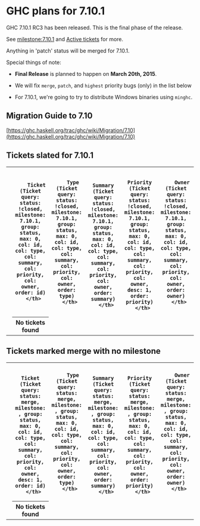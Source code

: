 # GHC plans for 7.10.1


GHC 7.10.1 RC3 has been released. This is the final phase of the release.


See [milestone:7.10.1](/trac/ghc/milestone/7.10.1) and [Active tickets](https://ghc.haskell.org/trac/ghc/query?status=infoneeded&status=merge&status=new&status=patch&group=status&milestone=7.10.1) for more.


Anything in 'patch' status will be merged for 7.10.1.


Special things of note:

- **Final Release** is planned to happen on **March 20th, 2015**.

- We will fix `merge`, `patch`, and `highest` priority bugs (only) in the list below

- For 7.10.1, we're going to try to distribute Windows binaries using `minghc`.

## Migration Guide to 7.10



[https://ghc.haskell.org/trac/ghc/wiki/Migration/7.10](https://ghc.haskell.org/trac/ghc/wiki/Migration/7.10)


## Tickets slated for 7.10.1




  
  
  
  
  
    
  
  

<table><tr><td>
      </td>
<th>
        
        Ticket (Ticket query: status: !closed, milestone: 7.10.1, group: status, max: 0, col: id, col: type, col: summary, col: priority, col: owner, order: id)
      </th>
<th>
        
        Type (Ticket query: status: !closed, milestone: 7.10.1, group: status, max: 0, col: id, col: type, col: summary, col: priority, col: owner, order: type)
      </th>
<th>
        
        Summary (Ticket query: status: !closed, milestone: 7.10.1, group: status, max: 0, col: id, col: type, col: summary, col: priority, col: owner, order: summary)
      </th>
<th>
        
        Priority (Ticket query: status: !closed, milestone: 7.10.1, group: status, max: 0, col: id, col: type, col: summary, col: priority, col: owner, desc: 1, order: priority)
      </th>
<th>
        
        Owner (Ticket query: status: !closed, milestone: 7.10.1, group: status, max: 0, col: id, col: type, col: summary, col: priority, col: owner, order: owner)
      </th>
<td>
    </td></tr>
<tr><td>
          </td>
<th>
            No tickets found
          </th>
<td>
        </td>
<td></td>
<td></td>
<td></td>
<td></td></tr></table>


  



## Tickets marked merge with no milestone




  
  
  
  
  
    
  
  

<table><tr><td>
      </td>
<th>
        
        Ticket (Ticket query: status: merge, milestone: , group: status, max: 0, col: id, col: type, col: summary, col: priority, col: owner, desc: 1, order: id)
      </th>
<th>
        
        Type (Ticket query: status: merge, milestone: , group: status, max: 0, col: id, col: type, col: summary, col: priority, col: owner, order: type)
      </th>
<th>
        
        Summary (Ticket query: status: merge, milestone: , group: status, max: 0, col: id, col: type, col: summary, col: priority, col: owner, order: summary)
      </th>
<th>
        
        Priority (Ticket query: status: merge, milestone: , group: status, max: 0, col: id, col: type, col: summary, col: priority, col: owner, order: priority)
      </th>
<th>
        
        Owner (Ticket query: status: merge, milestone: , group: status, max: 0, col: id, col: type, col: summary, col: priority, col: owner, order: owner)
      </th>
<td>
    </td></tr>
<tr><td>
          </td>
<th>
            No tickets found
          </th>
<td>
        </td>
<td></td>
<td></td>
<td></td>
<td></td></tr></table>


  



